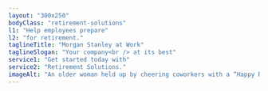 ```yaml
---
layout: "300x250"
bodyClass: "retirement-solutions"
l1: "Help employees prepare"
l2: "for retirement."
taglineTitle: "Morgan Stanley at Work"
taglineSlogan: "Your company<br /> at its best"
service1: "Get started today with"
service2: "Retirement Solutions."
imageAlt: "An older woman held up by cheering coworkers with a “Happy Retirement” banner and confetti in the background."
---
```

